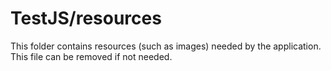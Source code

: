 # TestJS/resources

This folder contains resources (such as images) needed by the application. This file can
be removed if not needed.
